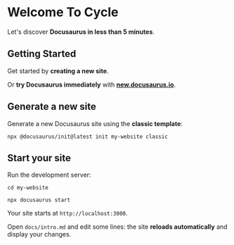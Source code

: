 # Welcome To Cycle

Let's discover **Docusaurus in less than 5 minutes**.

## Getting Started

Get started by **creating a new site**.

Or **try Docusaurus immediately** with **[new.docusaurus.io](https://new.docusaurus.io)**.

## Generate a new site

Generate a new Docusaurus site using the **classic template**:

```shell
npx @docusaurus/init@latest init my-website classic
```

## Start your site

Run the development server:

```shell
cd my-website

npx docusaurus start
```

Your site starts at `http://localhost:3000`.

Open `docs/intro.md` and edit some lines: the site **reloads automatically** and display your changes.
